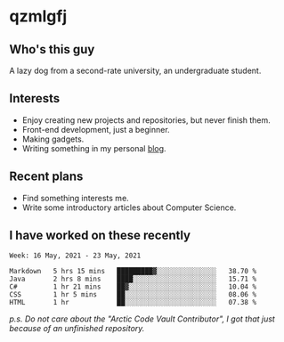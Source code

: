 # qzmlgfj

## Who's this guy

A lazy dog from a second-rate university, an undergraduate student.

## Interests

* Enjoy creating new projects and repositories, but never finish them.
* Front-end development, just a beginner.
* Making gadgets.
* Writing something in my personal [blog](https://qzmlgfj.ml/blog).

## Recent plans

* Find something interests me.
* Write some introductory articles about Computer Science.

<!--
* Try to develop a website for [Anime4KCPP](https://github.com/TianZerL/Anime4KCPP).
* Develop a Markdown renderer which user can customize its css, of course it is GUI-based.~~(If I could finish  it before getting bored)~~
* Work with my [teammates](https://github.com/SWJTU-Lazy-Dogs).
* Find something interests me, as a hobby after finishing my ~~boring~~ homework.
-->

## I have worked on these recently

<!--START_SECTION:waka-->
```text
Week: 16 May, 2021 - 23 May, 2021

Markdown   5 hrs 15 mins   █████████▓░░░░░░░░░░░░░░░   38.70 % 
Java       2 hrs 8 mins    ████░░░░░░░░░░░░░░░░░░░░░   15.71 % 
C#         1 hr 21 mins    ██▓░░░░░░░░░░░░░░░░░░░░░░   10.04 % 
CSS        1 hr 5 mins     ██░░░░░░░░░░░░░░░░░░░░░░░   08.06 % 
HTML       1 hr            ██░░░░░░░░░░░░░░░░░░░░░░░   07.38 % 
```
<!--END_SECTION:waka-->

*p.s.  Do not care about the "Arctic Code Vault Contributor", I got that just because of an unfinished repository.*

<!--
**qzmlgfj/qzmlgfj** is a ✨ _special_ ✨ repository because its `README.md` (this file) appears on your GitHub profile.

Here are some ideas to get you started:

- 🔭 I’m currently working on ...
- 🌱 I’m currently learning ...
- 👯 I’m looking to collaborate on ...
- 🤔 I’m looking for help with ...
- 💬 Ask me about ...
- 📫 How to reach me: ...
- 😄 Pronouns: ...
- ⚡ Fun fact: ...
-->
